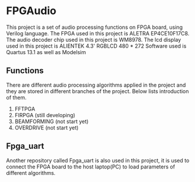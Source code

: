 # FPGAudio

This project is a set of audio processing functions on FPGA board, using Verilog language.
The FPGA used in this project is ALETRA EP4CE10F17C8. 
The audio decoder chip used in this project is WM8978.
The lcd display used in this project is ALIENTEK 4.3' RGBLCD 480 * 272
Software used is Quartus 13.1 as well as Modelsim

## Functions

There are different audio processing algorithms applied in the project and they are stored in different branches of the project. Below lists introduction of them.
1. FFTPGA
2. FIRPGA (still developing)
3. BEAMFORMING (not start yet)
4. OVERDRIVE (not start yet)

## Fpga_uart

Another repository called Fpga_uart is also used in this project, it is used to connect the FPGA board to the host laptop(PC) to load parameters of different algorithms.
